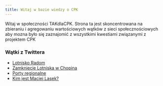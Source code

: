 ```yaml
---
title: Witaj w bazie wiedzy o CPK
---
```


Witaj w społeczności TAKdlaCPK. Strona ta jest skoncentrowana na zbieraniu i agregowaniu wartościowych wątków z sieci społecznościowych aby mozna było się zaznajomić z wszystkimi kwestiami związanymi z projektem CPK

### Wątki z Twittera
- [Lotnisko Radom](./lotnisko_w_radomiu.md)
- [Zamknięcie Lotniska w Chopina](./przyszlosc_chopina.md)
- [Porty regionalne](./porty_regionalne.md)
- [Kim jest Maciej Lasek?](./maciej_lasek.md)